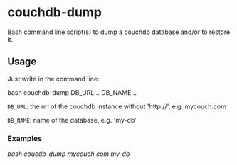 couchdb-dump
============

Bash command line script(s) to dump a couchdb database and/or to restore it.

## Usage

Just write in the command line:

bash couchdb-dump DB_URL... DB_NAME...

  `DB_URL`: the url of the couchdb instance without 'http://', e.g. mycouch.com
  
  `DB_NAME`: name of the database, e.g. 'my-db'


### Examples

*bash coucdb-dump mycouch.com my-db*


